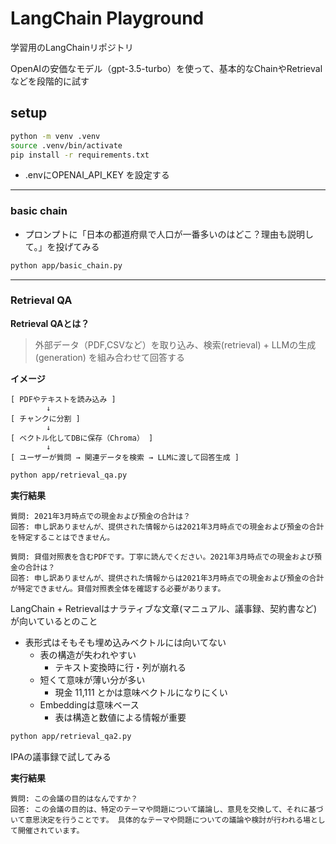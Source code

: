 # LangChain Playground

学習用のLangChainリポジトリ

OpenAIの安価なモデル（gpt-3.5-turbo）を使って、基本的なChainやRetrievalなどを段階的に試す

## setup

```bash
python -m venv .venv
source .venv/bin/activate
pip install -r requirements.txt
```
* .envにOPENAI_API_KEY を設定する

---

### basic chain
* プロンプトに「日本の都道府県で人口が一番多いのはどこ？理由も説明して。」を投げてみる
```bash
python app/basic_chain.py
```

---

### Retrieval QA

**Retrieval QAとは？**
> 外部データ（PDF,CSVなど）を取り込み、検索(retrieval) + LLMの生成(generation) を組み合わせて回答する

**イメージ**
```text
[ PDFやテキストを読み込み ]
        ↓
[ チャンクに分割 ]
        ↓
[ ベクトル化してDBに保存（Chroma） ]
        ↓
[ ユーザーが質問 → 関連データを検索 → LLMに渡して回答生成 ]
```


```bash
python app/retrieval_qa.py
```

**実行結果**
```text
質問: 2021年3月時点での現金および預金の合計は？
回答: 申し訳ありませんが、提供された情報からは2021年3月時点での現金および預金の合計を特定することはできません。
```

```text
質問: 貸借対照表を含むPDFです。丁寧に読んでください。2021年3月時点での現金および預金の合計は？
回答: 申し訳ありませんが、提供された情報からは2021年3月時点での現金および預金の合計が特定できません。貸借対照表全体を確認する必要があります。
```

LangChain + Retrievalはナラティブな文章(マニュアル、議事録、契約書など)が向いているとのこと

* 表形式はそもそも埋め込みベクトルには向いてない
  * 表の構造が失われやすい
    * テキスト変換時に行・列が崩れる
  * 短くて意味が薄い分が多い
    * 現金 11,111 とかは意味ベクトルになりにくい
  * Embeddingは意味ベース
    * 表は構造と数値による情報が重要


```bash
python app/retrieval_qa2.py
```

IPAの議事録で試してみる

**実行結果**
```text
質問: この会議の目的はなんですか？
回答: この会議の目的は、特定のテーマや問題について議論し、意見を交換して、それに基づいて意思決定を行うことです。 具体的なテーマや問題についての議論や検討が行われる場として開催されています。
```